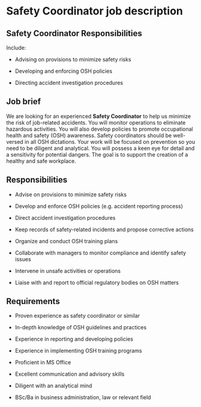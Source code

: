 # Safety Coordinator job description


## Safety Coordinator Responsibilities

Include:

* Advising on provisions to minimize safety risks

* Developing and enforcing OSH policies

* Directing accident investigation procedures


## Job brief

We are looking for an experienced <b>Safety Coordinator</b> to help us minimize the risk of job-related accidents. You will monitor operations to eliminate hazardous activities. You will also develop policies to promote occupational health and safety (OSH) awareness.
Safety coordinators should be well-versed in all OSH dictations. Your work will be focused on prevention so you need to be diligent and analytical. You will possess a keen eye for detail and a sensitivity for potential dangers.
The goal is to support the creation of a healthy and safe workplace.


## Responsibilities

* Advise on provisions to minimize safety risks

* Develop and enforce OSH policies (e.g. accident reporting process)

* Direct accident investigation procedures

* Keep records of safety-related incidents and propose corrective actions

* Organize and conduct OSH training plans

* Collaborate with managers to monitor compliance and identify safety issues

* Intervene in unsafe activities or operations

* Liaise with and report to official regulatory bodies on OSH matters


## Requirements

* Proven experience as safety coordinator or similar

* In-depth knowledge of OSH guidelines and practices

* Experience in reporting and developing policies

* Experience in implementing OSH training programs

* Proficient in MS Office

* Excellent communication and advisory skills

* Diligent with an analytical mind

* BSc/Ba in business administration, law or relevant field
